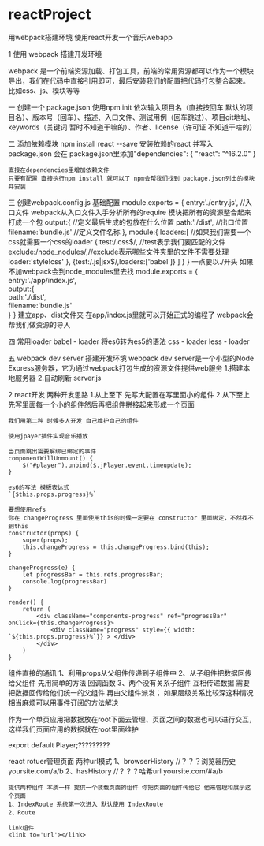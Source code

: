 # reactProject
用webpack搭建环境 使用react开发一个音乐webapp

1 使用 webpack 搭建开发环境

 webpack 是一个前端资源加载、打包工具，前端的常用资源都可以作为一个模块导出，我们在代码中直接引用即可，最后安装我们的配置把代码打包整合起来。 比如css、js、模块等等



一 创建一个 package.json
    使用npm init
    依次输入项目名（直接按回车 默认的项目名）、版本号（回车）、描述、入口文件、测试用例（回车跳过）、项目git地址、keywords（关键词 暂时不知道干嘛的）、作者、license（许可证 不知道干啥的）

二 添加依赖模块
    npm install react --save
    安装依赖的react 并写入 package.json
    会在 package.json里添加"dependencies": {
                                "react": "^16.2.0"
                            }

    直接在dependencies里增加依赖文件
    只要有配置 直接执行npm install 就可以了 npm会帮我们找到 package.json列出的模块并安装

三 创建webpack.config.js
    基础配置
    module.exports = {
        entry:'./entry.js',         //入口文件 webpack从入口文件入手分析所有的require 模块把所有的资源整合起来打成一个包
        output:{                    //定义最后生成的包放在什么位置
            path:'./dist',          //出口位置
            filename:'bundle.js'    //定义文件名称
        },
        module:{
            loaders:[ //如果我们需要一个css就需要一个css的loader
                {
                    test:/\.css$/,  //test表示我们要匹配的文件
                    exclude:/node_nodules/,//exclude表示哪些文件夹里的文件不需要处理
                    loader:'style!css'
                },
                {test:/\.js|jsx$/,loaders:['babel']}
            ]
        }
    }
    一点要以./开头 如果不加webpack会到node_modules里去找
    module.exports = {
        entry:'./app/index.js',        
        output:{                    
            path:'./dist',         
            filename:'bundle.js'   
        }
    }
    建立app、dist文件夹
    在app/index.js里就可以开始正式的编程了 webpack会帮我们做资源的导入

四 常用loader
    babel - loader 将es6转为es5的语法
    css - loader 
    less - loader 

五 webpack dev server 搭建开发环境
    webpack dev server是一个小型的Node Express服务器，它为通过webpack打包生成的资源文件提供web服务
    1.搭建本地服务器
    2.自动刷新
    server.js



2 react开发
    两种开发思路
    1.从上至下 先写大配置在写里面小的组件
    2.从下至上 先写里面每一个小的组件然后再把组件拼接起来形成一个页面

    我们用第二种 时候多人开发 自己维护自己的组件

    使用jpayer插件实现音乐播放

    当页面跳出需要解绑已绑定的事件
    componentWillUnmount() {
        $("#player").unbind($.jPlayer.event.timeupdate);
    }

    es6的写法 模板表达式
    `{$this.props.progress}%`

    要想使用refs 
    你在 changeProgress 里面使用this的时候一定要在 constructor 里面绑定，不然找不到this
    constructor(props) {
        super(props);
        this.changeProgress = this.changeProgress.bind(this);
    }

    changeProgress(e) {
        let progressBar = this.refs.progressBar;
        console.log(progressBar)
    }

    render() {
        return (
            <div className="components-progress" ref="progressBar" onClick={this.changeProgress}>
                <div className="progress" style={{ width: `${this.props.progress}%`}} > </div>
            </div>
        )
    }

组件直接的通讯
    1、利用props从父组件传递到子组件中
    2、从子组件把数据回传给父组件 先用简单的方法 回调函数
    3、两个没有关系子组件 互相传递数据 需要把数据回传给他们统一的父组件 再由父组件派发；
        如果层级关系比较深这种情况相当麻烦可以用事件订阅的方法解决

作为一个单页应用把数据放在root下面去管理、页面之间的数据也可以进行交互，这样我们页面应用的数据就在root里面维护


export default Player;?????????


react rotuer管理页面
    两种url模式
    1、browserHistory  //？？？浏览器历史
        yoursite.com/a/b
    2、hasHistory      //？？？哈希url
        yoursite.com/#a/b

    提供两种组件 本质一样 提供一个装载页面的组件 你把页面的组件传给它 他来管理和展示这个页面
    1、IndexRoute 系统第一次进入 默认使用 IndexRoute
    2、Route

    link组件 
    <link to='url'></link>